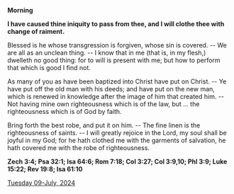 **Morning**

**I have caused thine iniquity to pass from thee, and I will clothe thee with change of raiment.**
 
Blessed is he whose transgression is forgiven, whose sin is covered. -- We are all as an unclean thing. -- I know that in me (that is, in my flesh,) dwelleth no good thing: for to will is present with me; but how to perform that which is good I find not.
 
As many of you as have been baptized into Christ have put on Christ. -- Ye have put off the old man with his deeds; and have put on the new man, which is renewed in knowledge after the image of him that created him. -- Not having mine own righteousness which is of the law, but ... the righteousness which is of God by faith.
 
Bring forth the best robe, and put it on him. -- The fine linen is the righteousness of saints. -- I will greatly rejoice in the Lord, my soul shall be joyful in my God; for he hath clothed me with the garments of salvation, he hath covered me with the robe of righteousness.  

**Zech 3:4; Psa 32:1; Isa 64:6; Rom 7:18; Col 3:27; Col 3:9,10; Phl 3:9; Luke 15:22; Rev 19:8; Isa 61:10**

[Tuesday 09-July, 2024](https://t.me/daily_light)
